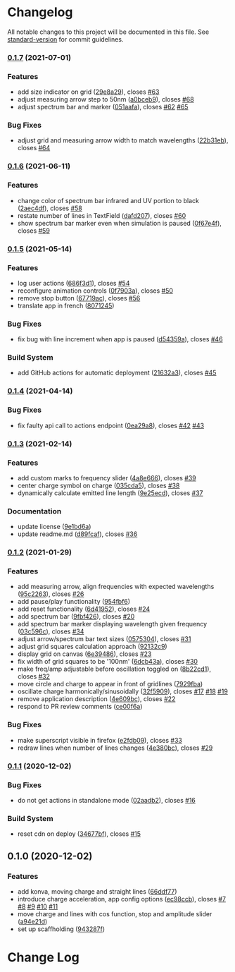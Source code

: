 # Changelog

All notable changes to this project will be documented in this file. See [standard-version](https://github.com/conventional-changelog/standard-version) for commit guidelines.

### [0.1.7](https://github.com/graasp/graasp-app-radiating-charge/compare/v0.1.6...v0.1.7) (2021-07-01)

### Features

- add size indicator on grid ([29e8a29](https://github.com/graasp/graasp-app-radiating-charge/commit/29e8a294fd2f5b98ca34f69e0117bffefd9b233d)), closes [#63](https://github.com/graasp/graasp-app-radiating-charge/issues/63)
- adjust measuring arrow step to 50nm ([a0bceb9](https://github.com/graasp/graasp-app-radiating-charge/commit/a0bceb94228444b14515bb7f086e08c63f6f248e)), closes [#68](https://github.com/graasp/graasp-app-radiating-charge/issues/68)
- adjust spectrum bar and marker ([051aafa](https://github.com/graasp/graasp-app-radiating-charge/commit/051aafa140bee1de55f57969ae24a838a01436b9)), closes [#62](https://github.com/graasp/graasp-app-radiating-charge/issues/62) [#65](https://github.com/graasp/graasp-app-radiating-charge/issues/65)

### Bug Fixes

- adjust grid and measuring arrow width to match wavelengths ([22b31eb](https://github.com/graasp/graasp-app-radiating-charge/commit/22b31eb23c8a0b7152792bda17d90276e1121300)), closes [#64](https://github.com/graasp/graasp-app-radiating-charge/issues/64)

### [0.1.6](https://github.com/graasp/graasp-app-radiating-charge/compare/v0.1.5...v0.1.6) (2021-06-11)

### Features

- change color of spectrum bar infrared and UV portion to black ([2aec4df](https://github.com/graasp/graasp-app-radiating-charge/commit/2aec4df38ea375513d80ed5b2ddcc0e9a2c3a47d)), closes [#58](https://github.com/graasp/graasp-app-radiating-charge/issues/58)
- restate number of lines in TextField ([dafd207](https://github.com/graasp/graasp-app-radiating-charge/commit/dafd20724800fd31ee73ac2bb0374330cc29a747)), closes [#60](https://github.com/graasp/graasp-app-radiating-charge/issues/60)
- show spectrum bar marker even when simulation is paused ([0f67e4f](https://github.com/graasp/graasp-app-radiating-charge/commit/0f67e4faaeb0d7bc146fe5d404838407e791ffdd)), closes [#59](https://github.com/graasp/graasp-app-radiating-charge/issues/59)

### [0.1.5](https://github.com/graasp/graasp-app-radiating-charge/compare/v0.1.4...v0.1.5) (2021-05-14)

### Features

- log user actions ([686f3d1](https://github.com/graasp/graasp-app-radiating-charge/commit/686f3d1250ca94b0503b56fb3106dcc363733278)), closes [#54](https://github.com/graasp/graasp-app-radiating-charge/issues/54)
- reconfigure animation controls ([0f7903a](https://github.com/graasp/graasp-app-radiating-charge/commit/0f7903af5deebc9108af522df7bce6f717b80e77)), closes [#50](https://github.com/graasp/graasp-app-radiating-charge/issues/50)
- remove stop button ([67719ac](https://github.com/graasp/graasp-app-radiating-charge/commit/67719ac8d808f98af53136222546177ea8a143c4)), closes [#56](https://github.com/graasp/graasp-app-radiating-charge/issues/56)
- translate app in french ([8071245](https://github.com/graasp/graasp-app-radiating-charge/commit/80712459c7c5787a6777c4ea3c7ee72cc34e3e54))

### Bug Fixes

- fix bug with line increment when app is paused ([d54359a](https://github.com/graasp/graasp-app-radiating-charge/commit/d54359a7817690940d54cd2b5fcad65fdd07833b)), closes [#46](https://github.com/graasp/graasp-app-radiating-charge/issues/46)

### Build System

- add GitHub actions for automatic deployment ([21632a3](https://github.com/graasp/graasp-app-radiating-charge/commit/21632a309cb22adcc8b1f15fdec2ad74f1e47800)), closes [#45](https://github.com/graasp/graasp-app-radiating-charge/issues/45)

### [0.1.4](https://github.com/graasp/graasp-app-radiating-charge/compare/v0.1.3...v0.1.4) (2021-04-14)

### Bug Fixes

- fix faulty api call to actions endpoint ([0ea29a8](https://github.com/graasp/graasp-app-radiating-charge/commit/0ea29a8f56e6ae4b686c7c1e22006fd2e722aa56)), closes [#42](https://github.com/graasp/graasp-app-radiating-charge/issues/42) [#43](https://github.com/graasp/graasp-app-radiating-charge/issues/43)

### [0.1.3](https://github.com/graasp/graasp-app-radiating-charge/compare/v0.1.2...v0.1.3) (2021-02-14)

### Features

- add custom marks to frequency slider ([4a8e666](https://github.com/graasp/graasp-app-radiating-charge/commit/4a8e666cfa9eccad9ee5d2ea5df6f34403e01b9b)), closes [#39](https://github.com/graasp/graasp-app-radiating-charge/issues/39)
- center charge symbol on charge ([035cda5](https://github.com/graasp/graasp-app-radiating-charge/commit/035cda5a961bd253aef5af9b60b732c7b7ab5a12)), closes [#38](https://github.com/graasp/graasp-app-radiating-charge/issues/38)
- dynamically calculate emitted line length ([9e25ecd](https://github.com/graasp/graasp-app-radiating-charge/commit/9e25ecdabcbe0a814ce4fc6194191f9a85bc45e3)), closes [#37](https://github.com/graasp/graasp-app-radiating-charge/issues/37)

### Documentation

- update license ([9e1bd6a](https://github.com/graasp/graasp-app-radiating-charge/commit/9e1bd6aad0ffefd1562afe21a93e43eea9b9a981))
- update readme.md ([d89fcaf](https://github.com/graasp/graasp-app-radiating-charge/commit/d89fcaf0c14c77e76b202884700e965444055578)), closes [#36](https://github.com/graasp/graasp-app-radiating-charge/issues/36)

### [0.1.2](https://github.com/graasp/graasp-app-radiating-charge/compare/v0.1.1...v0.1.2) (2021-01-29)

### Features

- add measuring arrow, align frequencies with expected wavelengths ([95c2263](https://github.com/graasp/graasp-app-radiating-charge/commit/95c2263ee752ce9c35ada61117f5af606a028cbb)), closes [#26](https://github.com/graasp/graasp-app-radiating-charge/issues/26)
- add pause/play functionality ([954fbf6](https://github.com/graasp/graasp-app-radiating-charge/commit/954fbf66e05881957af4a3760ad0ed1b1902a746))
- add reset functionality ([6d41952](https://github.com/graasp/graasp-app-radiating-charge/commit/6d41952aede694a25cdc2a3be42ddeb47a7a0602)), closes [#24](https://github.com/graasp/graasp-app-radiating-charge/issues/24)
- add spectrum bar ([9fbf426](https://github.com/graasp/graasp-app-radiating-charge/commit/9fbf4268736a9ca9f81c70c85723df1350f8f1b8)), closes [#20](https://github.com/graasp/graasp-app-radiating-charge/issues/20)
- add spectrum bar marker displaying wavelength given frequency ([03c596c](https://github.com/graasp/graasp-app-radiating-charge/commit/03c596cccf1a12e41ef5da67e7f191265afabd96)), closes [#34](https://github.com/graasp/graasp-app-radiating-charge/issues/34)
- adjust arrow/spectrum bar text sizes ([0575304](https://github.com/graasp/graasp-app-radiating-charge/commit/0575304a3d5fff4efe796057c5067f7575d76a9a)), closes [#31](https://github.com/graasp/graasp-app-radiating-charge/issues/31)
- adjust grid squares calculation approach ([92132c9](https://github.com/graasp/graasp-app-radiating-charge/commit/92132c95ecec359b1eef441ddc8021363fa330bd))
- display grid on canvas ([6e39486](https://github.com/graasp/graasp-app-radiating-charge/commit/6e39486467de387ca48cae62592a183e68d1bf1c)), closes [#23](https://github.com/graasp/graasp-app-radiating-charge/issues/23)
- fix width of grid squares to be '100nm' ([6dcb43a](https://github.com/graasp/graasp-app-radiating-charge/commit/6dcb43a2e6b8123ab53753ead4f50ca839336b77)), closes [#30](https://github.com/graasp/graasp-app-radiating-charge/issues/30)
- make freq/amp adjustable before oscillation toggled on ([8b22cd1](https://github.com/graasp/graasp-app-radiating-charge/commit/8b22cd126385a08c42d73ad584b4d470d60adb12)), closes [#32](https://github.com/graasp/graasp-app-radiating-charge/issues/32)
- move circle and charge to appear in front of gridlines ([7929fba](https://github.com/graasp/graasp-app-radiating-charge/commit/7929fba79d45cc571967a981aa4d924a8cca3e40))
- oscillate charge harmonically/sinusoidally ([32f5909](https://github.com/graasp/graasp-app-radiating-charge/commit/32f5909312d14eb150ac50b3f5cb8b054667c75b)), closes [#17](https://github.com/graasp/graasp-app-radiating-charge/issues/17) [#18](https://github.com/graasp/graasp-app-radiating-charge/issues/18) [#19](https://github.com/graasp/graasp-app-radiating-charge/issues/19)
- remove application description ([4e609bc](https://github.com/graasp/graasp-app-radiating-charge/commit/4e609bcbfee5c8324b08b15f734e0a5a6dea39cb)), closes [#22](https://github.com/graasp/graasp-app-radiating-charge/issues/22)
- respond to PR review comments ([ce00f6a](https://github.com/graasp/graasp-app-radiating-charge/commit/ce00f6a459843e7617bb84ebda39ac14e5ccef43))

### Bug Fixes

- make superscript visible in firefox ([e2fdb09](https://github.com/graasp/graasp-app-radiating-charge/commit/e2fdb09e47ebf928b6bfff64a3f90a96b0d95192)), closes [#33](https://github.com/graasp/graasp-app-radiating-charge/issues/33)
- redraw lines when number of lines changes ([4e380bc](https://github.com/graasp/graasp-app-radiating-charge/commit/4e380bc3dbb866b99e51f12692114f21a6f606ec)), closes [#29](https://github.com/graasp/graasp-app-radiating-charge/issues/29)

### [0.1.1](https://github.com/graasp/graasp-app-radiating-charge/compare/v0.1.0...v0.1.1) (2020-12-02)

### Bug Fixes

- do not get actions in standalone mode ([02aadb2](https://github.com/graasp/graasp-app-radiating-charge/commit/02aadb292ac9c4dec8493a91c447d6c86f14b536)), closes [#16](https://github.com/graasp/graasp-app-radiating-charge/issues/16)

### Build System

- reset cdn on deploy ([34677bf](https://github.com/graasp/graasp-app-radiating-charge/commit/34677bf1737a4df0557972c71c27f3a9d034f870)), closes [#15](https://github.com/graasp/graasp-app-radiating-charge/issues/15)

## 0.1.0 (2020-12-02)

### Features

- add konva, moving charge and straight lines ([66ddf77](https://github.com/graasp/graasp-app-radiating-charge/commit/66ddf7762ecfca302d1fd687abcef04fdb7360fc))
- introduce charge acceleration, app config options ([ec98ccb](https://github.com/graasp/graasp-app-radiating-charge/commit/ec98ccb0a4c5e3e452e08aed0b5ca0f9156556e9)), closes [#7](https://github.com/graasp/graasp-app-radiating-charge/issues/7) [#8](https://github.com/graasp/graasp-app-radiating-charge/issues/8) [#9](https://github.com/graasp/graasp-app-radiating-charge/issues/9) [#10](https://github.com/graasp/graasp-app-radiating-charge/issues/10) [#11](https://github.com/graasp/graasp-app-radiating-charge/issues/11)
- move charge and lines with cos function, stop and amplitude slider ([a94e21d](https://github.com/graasp/graasp-app-radiating-charge/commit/a94e21d2043f3f0353f6e624e226e6ce08e16d25))
- set up scaffholding ([943287f](https://github.com/graasp/graasp-app-radiating-charge/commit/943287fe3c44e01204717595152b988392b34d79))

# Change Log
